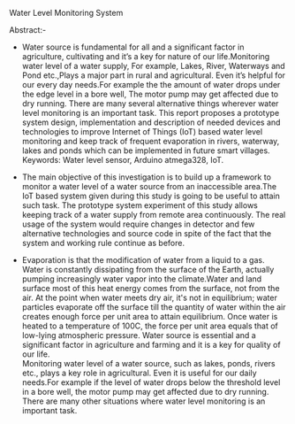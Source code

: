 Water Level Monitoring System

Abstract:-

- Water source is fundamental for all and a significant factor in agriculture, cultivating and it’s a key for nature of our life.Monitoring water level of a water
supply, For example, Lakes, River, Waterways and Pond etc.,Plays a major part in rural and agricultural. Even it’s helpful for our every day needs.For example the
the amount of water drops under the edge level in a bore well, The motor pump may get affected due to dry running. There are many several alternative things wherever 
water level monitoring is an important task. This report proposes a prototype system design, implementation and description of needed devices and technologies to
improve Internet of Things (IoT) based water level monitoring and keep track of frequent evaporation in rivers, waterway, lakes and ponds which can be implemented 
in future smart villages. Keywords: Water level sensor, Arduino atmega328, IoT.

- The main objective of this investigation is to build up a framework to monitor a water level of a water source from an inaccessible area.The IoT based system given
during this study is going to be useful to attain such task. The prototype system experiment of this study allows keeping track of a water supply from remote area 
continuously. The real usage of the system would require changes in detector and few alternative technologies and source code in spite of the fact that the system 
and working rule continue as before.

- Evaporation is that the modification of water from a liquid to a gas. Water is constantly dissipating from the surface of the Earth, actually pumping increasingly 
water vapor into the climate.Water and land surface most of this heat energy comes from the surface, not from the air.
At the point when water meets dry air, it's not in equilibrium; water particles evaporate off the surface till the quantity of water within the air creates enough 
force per unit area to attain equilibrium.
Once water is heated to a temperature of 100C, the force per unit area equals that of low-lying atmospheric pressure. Water source is essential and a significant factor
in agriculture and farming and it is a key for quality of our life.  
Monitoring water level of a water source, such as lakes, ponds, rivers etc., plays a key role in agricultural. Even it is useful for our daily needs.For example
if the level of water drops below the threshold level in a bore well, the motor pump may get affected due to dry running. There are many other situations where
water level monitoring is an important task. 




